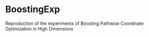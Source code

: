 # BoostingExp
Reproduction of the experiments of Boosting Pathwise Coordinate Optimization in High Dimensions
